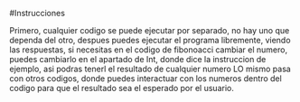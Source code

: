 #Instrucciones

Primero, cualquier codigo se puede ejecutar por separado, no hay uno que dependa del otro, despues puedes ejecutar el programa libremente, viendo las respuestas, 
si necesitas en el codigo de fibonoacci cambiar el numero, puedes cambiarlo en el apartado de Int, donde dice la instruccion de ejemplo, asi podras tenerl el resultado de cualquier numero
LO mismo pasa con otros codigos, donde puedes interactuar con los numeros dentro del codigo para que el resultado sea el esperado por el usuario.
